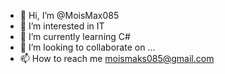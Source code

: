 - 👋 Hi, I’m @MoisMax085
- 👀 I’m interested in IT
- 🌱 I’m currently learning C#
- 💞️ I’m looking to collaborate on ...
- 📫 How to reach me moismaks085@gmail.com

<!---
MoisMax085/MoisMax085 is a ✨ special ✨ repository because its `README.md` (this file) appears on your GitHub profile.
You can click the Preview link to take a look at your changes.
--->

